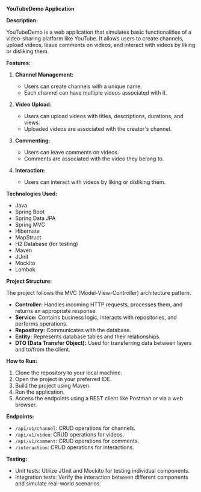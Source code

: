 **YouTubeDemo Application**

**Description:**

YouTubeDemo is a web application that simulates basic functionalities of a video-sharing platform like YouTube. It allows users to create channels, upload videos, leave comments on videos, and interact with videos by liking or disliking them.

**Features:**

1. **Channel Management:**
   - Users can create channels with a unique name.
   - Each channel can have multiple videos associated with it.

2. **Video Upload:**
   - Users can upload videos with titles, descriptions, durations, and views.
   - Uploaded videos are associated with the creator's channel.

3. **Commenting:**
   - Users can leave comments on videos.
   - Comments are associated with the video they belong to.

4. **Interaction:**
   - Users can interact with videos by liking or disliking them.

**Technologies Used:**

- Java
- Spring Boot
- Spring Data JPA
- Spring MVC
- Hibernate
- MapStruct
- H2 Database (for testing)
- Maven
- JUnit
- Mockito
- Lombok

**Project Structure:**

The project follows the MVC (Model-View-Controller) architecture pattern.

- **Controller:** Handles incoming HTTP requests, processes them, and returns an appropriate response.
- **Service:** Contains business logic, interacts with repositories, and performs operations.
- **Repository:** Communicates with the database.
- **Entity:** Represents database tables and their relationships.
- **DTO (Data Transfer Object):** Used for transferring data between layers and to/from the client.

**How to Run:**

1. Clone the repository to your local machine.
2. Open the project in your preferred IDE.
3. Build the project using Maven.
4. Run the application.
5. Access the endpoints using a REST client like Postman or via a web browser.

**Endpoints:**

- `/api/v1/channel`: CRUD operations for channels.
- `/api/v1/video`: CRUD operations for videos.
- `/api/v1/comment`: CRUD operations for comments.
- `/interaction`: CRUD operations for interactions.

**Testing:**

- Unit tests: Utilize JUnit and Mockito for testing individual components.
- Integration tests: Verify the interaction between different components and simulate real-world scenarios.
